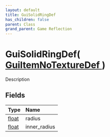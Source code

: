 ```yaml
---
layout: default
title: GuiSolidRingDef
has_children: false
parent: Class
grand_parent: Game Reflection
---
```

# GuiSolidRingDef( [ GuiItemNoTextureDef ](/riftbreaker-wiki/docs/game-reflection/classes/gui_item_no_texture_def/) )
Description 

## Fields

| Type | Name |
|:----------|:--------------|
| [float](/riftbreaker-wiki/docs/game-reflection/components/float/) | radius |
| [float](/riftbreaker-wiki/docs/game-reflection/components/float/) | inner_radius |

